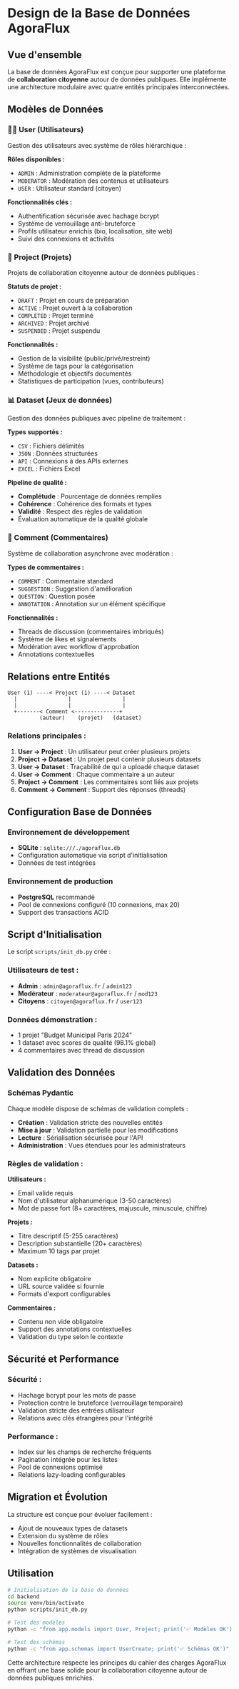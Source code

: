 # Design de la Base de Données AgoraFlux

## Vue d'ensemble

La base de données AgoraFlux est conçue pour supporter une plateforme de **collaboration citoyenne** autour de données publiques. Elle implémente une architecture modulaire avec quatre entités principales interconnectées.

## Modèles de Données

### 🧑‍💼 User (Utilisateurs)

Gestion des utilisateurs avec système de rôles hiérarchique :

**Rôles disponibles :**
- `ADMIN` : Administration complète de la plateforme
- `MODERATOR` : Modération des contenus et utilisateurs
- `USER` : Utilisateur standard (citoyen)

**Fonctionnalités clés :**
- Authentification sécurisée avec hachage bcrypt
- Système de verrouillage anti-bruteforce
- Profils utilisateur enrichis (bio, localisation, site web)
- Suivi des connexions et activités

### 📁 Project (Projets)

Projets de collaboration citoyenne autour de données publiques :

**Statuts de projet :**
- `DRAFT` : Projet en cours de préparation
- `ACTIVE` : Projet ouvert à la collaboration
- `COMPLETED` : Projet terminé
- `ARCHIVED` : Projet archivé
- `SUSPENDED` : Projet suspendu

**Fonctionnalités :**
- Gestion de la visibilité (public/privé/restreint)
- Système de tags pour la catégorisation
- Méthodologie et objectifs documentés
- Statistiques de participation (vues, contributeurs)

### 📊 Dataset (Jeux de données)

Gestion des données publiques avec pipeline de traitement :

**Types supportés :**
- `CSV` : Fichiers délimités
- `JSON` : Données structurées
- `API` : Connexions à des APIs externes
- `EXCEL` : Fichiers Excel

**Pipeline de qualité :**
- **Complétude** : Pourcentage de données remplies
- **Cohérence** : Cohérence des formats et types
- **Validité** : Respect des règles de validation
- Évaluation automatique de la qualité globale

### 💬 Comment (Commentaires)

Système de collaboration asynchrone avec modération :

**Types de commentaires :**
- `COMMENT` : Commentaire standard
- `SUGGESTION` : Suggestion d'amélioration
- `QUESTION` : Question posée
- `ANNOTATION` : Annotation sur un élément spécifique

**Fonctionnalités :**
- Threads de discussion (commentaires imbriqués)
- Système de likes et signalements
- Modération avec workflow d'approbation
- Annotations contextuelles

## Relations entre Entités

```
User (1) ----< Project (1) ----< Dataset
  |                |                |
  |                |                |
  +-------< Comment <--------------+
          (auteur)    (projet)   (dataset)
```

### Relations principales :

1. **User → Project** : Un utilisateur peut créer plusieurs projets
2. **Project → Dataset** : Un projet peut contenir plusieurs datasets
3. **User → Dataset** : Traçabilité de qui a uploadé chaque dataset
4. **User → Comment** : Chaque commentaire a un auteur
5. **Project → Comment** : Les commentaires sont liés aux projets
6. **Comment → Comment** : Support des réponses (threads)

## Configuration Base de Données

### Environnement de développement
- **SQLite** : `sqlite:///./agoraflux.db`
- Configuration automatique via script d'initialisation
- Données de test intégrées

### Environnement de production
- **PostgreSQL** recommandé
- Pool de connexions configuré (10 connexions, max 20)
- Support des transactions ACID

## Script d'Initialisation

Le script `scripts/init_db.py` crée :

### Utilisateurs de test :
- **Admin** : `admin@agoraflux.fr` / `admin123`
- **Modérateur** : `moderateur@agoraflux.fr` / `mod123`
- **Citoyens** : `citoyen@agoraflux.fr` / `user123`

### Données démonstration :
- 1 projet "Budget Municipal Paris 2024"
- 1 dataset avec scores de qualité (98.1% global)
- 4 commentaires avec thread de discussion

## Validation des Données

### Schémas Pydantic

Chaque modèle dispose de schémas de validation complets :

- **Création** : Validation stricte des nouvelles entités
- **Mise à jour** : Validation partielle pour les modifications
- **Lecture** : Sérialisation sécurisée pour l'API
- **Administration** : Vues étendues pour les administrateurs

### Règles de validation :

**Utilisateurs :**
- Email valide requis
- Nom d'utilisateur alphanumérique (3-50 caractères)
- Mot de passe fort (8+ caractères, majuscule, minuscule, chiffre)

**Projets :**
- Titre descriptif (5-255 caractères)  
- Description substantielle (20+ caractères)
- Maximum 10 tags par projet

**Datasets :**
- Nom explicite obligatoire
- URL source validée si fournie
- Formats d'export configurables

**Commentaires :**
- Contenu non vide obligatoire
- Support des annotations contextuelles
- Validation du type selon le contexte

## Sécurité et Performance

### Sécurité :
- Hachage bcrypt pour les mots de passe
- Protection contre le bruteforce (verrouillage temporaire)
- Validation stricte des entrées utilisateur
- Relations avec clés étrangères pour l'intégrité

### Performance :
- Index sur les champs de recherche fréquents
- Pagination intégrée pour les listes
- Pool de connexions optimisé
- Relations lazy-loading configurables

## Migration et Évolution

La structure est conçue pour évoluer facilement :
- Ajout de nouveaux types de datasets
- Extension du système de rôles
- Nouvelles fonctionnalités de collaboration
- Intégration de systèmes de visualisation

## Utilisation

```bash
# Initialisation de la base de données
cd backend
source venv/bin/activate
python scripts/init_db.py

# Test des modèles
python -c "from app.models import User, Project; print('✅ Modèles OK')"

# Test des schémas
python -c "from app.schemas import UserCreate; print('✅ Schémas OK')"
```

Cette architecture respecte les principes du cahier des charges AgoraFlux en offrant une base solide pour la collaboration citoyenne autour de données publiques enrichies. 